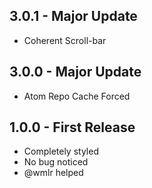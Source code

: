 ## 3.0.1 - Major Update
* Coherent Scroll-bar

## 3.0.0 - Major Update
* Atom Repo Cache Forced

## 1.0.0 - First Release
* Completely styled
* No bug noticed
* @wmlr helped
